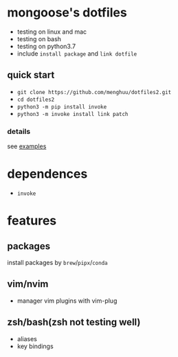 # mongoose's dotfiles 

- testing on linux and mac
- testing on bash
- testing on python3.7
- include `install package` and `link dotfile`

## quick start

- `git clone https://github.com/menghuu/dotfiles2.git`
- `cd dotfiles2`
- `python3 -m pip install invoke`
- `python3 -m invoke install link patch`

### details

see [examples](./scripts/examples.bash)

# dependences

- `invoke`

# features

## packages

install packages by `brew`/`pipx`/`conda`

## vim/nvim

- manager vim plugins with vim-plug

## zsh/bash(zsh not testing well)

- aliases
- key bindings
